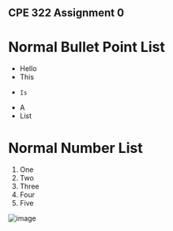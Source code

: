 ## CPE 322 Assignment 0

# Normal Bullet Point List
- Hello
-   This
-     Is
-   A
-   List
# Normal Number List
1. One
2. Two
3. Three
4. Four
5. Five


![image](https://github.com/juchen3637/CPE-322/assets/103432641/db0b906b-79b0-46c3-a42c-266f4bde3e2f)

